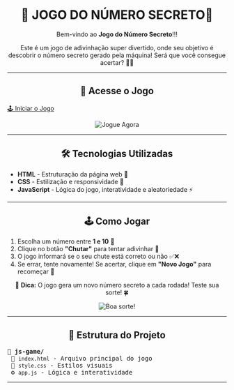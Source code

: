 <h1 style="text-align: center;">🎯 JOGO DO NÚMERO SECRETO🎯</h1>
<p style="text-align: center;">Bem-vindo ao <strong>Jogo do Número Secreto</strong>!!!</p>
<p style="text-align: center;">Este é um jogo de adivinhação super divertido, onde seu objetivo é descobrir o número secreto gerado pela máquina! Será que você consegue acertar? 🤔💭</p>
<hr>

<h2 style="text-align: center;">🔗 Acesse o Jogo</h2>
 <div align="center">
</div>
<p><a href="https://github.com/leticiafer01/Jogo-do-numero-secreto">🕹 Iniciar o Jogo</a></p>
<p style="text-align: center;">
  <img src="https://media.giphy.com/media/26AHONQ79FdWZhAI0/giphy.gif" alt="Jogue Agora">
</p>
<hr>

<h2 style="text-align: center;">🛠️ Tecnologias Utilizadas</h2>
<ul>
  <li> <strong>HTML</strong> - Estruturação da página web 📝</li>
  <li> <strong>CSS</strong> - Estilização e responsividade 🎨</li>
  <li> <strong>JavaScript</strong> - Lógica do jogo, interatividade e aleatoriedade ⚡</li>
</ul>
<hr>

<h2 style="text-align: center;">🕹 Como Jogar</h2>
<ol>
  <li>Escolha um número entre <strong>1 e 10</strong> 🔢</li>
  <li>Clique no botão <strong>"Chutar"</strong> para tentar adivinhar 🎯</li>
  <li>O jogo informará se o seu chute está correto ou não ✅❌</li>
  <li>Se errar, tente novamente! Se acertar, clique em <strong>"Novo Jogo"</strong> para recomeçar 🔄</li>
</ol>
<p style="text-align: center;">🎰 <strong>Dica:</strong> O jogo gera um novo número secreto a cada rodada! Teste sua sorte! 🍀</p>
<p style="text-align: center;">
  <img src="https://media.giphy.com/media/3o7abldj0b3rxrZUxW/giphy.gif" alt="Boa sorte!">
</p>
<hr>

<h2 style="text-align: center;">📂 Estrutura do Projeto</h2>
<pre>
📁 <strong>js-game/</strong>
 📝 <code>index.html</code> - Arquivo principal do jogo
 🎨 <code>style.css</code> - Estilos visuais
 ⚙️ <code>app.js</code> - Lógica e interatividade
</pre>
<hr>
